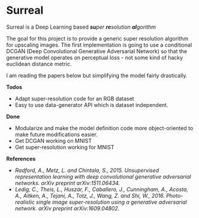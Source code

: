 # Surreal
Surreal is a Deep Learning based <i><b>su</b>per <b>re</b>solution <b>al</b>gorithm</i>

The goal for this project is to provide a generic super resolution algorithm for upscaling images. The first implementation is going to use a conditional DCGAN (Deep Convolutional Generative Adversarial Network) so that the generative model operates on perceptual loss - not some kind of hacky euclidean distance metric.

I am reading the papers below but simplifying the model fairly drastically. 

<b>Todos</b>
- Adapt super-resolution code for an RGB dataset
- Easy to use data-generator API which is dataset independent. 

<b>Done</b>
- Modularize and make the model definition code more object-oriented to make future modifications easier. 
- Get DCGAN working on MNIST
- Get super-resolution working for MNIST

<b>References</b>
- <i>Radford, A., Metz, L. and Chintala, S., 2015. Unsupervised representation learning with deep convolutional generative adversarial networks. arXiv preprint arXiv:1511.06434.</i>
- <i>Ledig, C., Theis, L., Huszár, F., Caballero, J., Cunningham, A., Acosta, A., Aitken, A., Tejani, A., Totz, J., Wang, Z. and Shi, W., 2016. Photo-realistic single image super-resolution using a generative adversarial network. arXiv preprint arXiv:1609.04802.</i>
